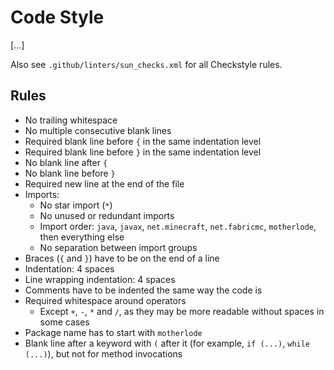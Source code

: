 # Code Style
[...]

Also see `.github/linters/sun_checks.xml` for all Checkstyle rules.

## Rules
- No trailing whitespace
- No multiple consecutive blank lines
- Required blank line before `{` in the same indentation level
- Required blank line before `}` in the same indentation level
- No blank line after `{`
- No blank line before `}`
- Required new line at the end of the file
- Imports:
  - No star import (`*`)
  - No unused or redundant imports
  - Import order: `java`, `javax`, `net.minecraft`, `net.fabricmc`, `motherlode`, then everything else
  - No separation between import groups
- Braces (`{` and `}`) have to be on the end of a line
- Indentation: 4 spaces
- Line wrapping indentation: 4 spaces
- Comments have to be indented the same way the code is
- Required whitespace around operators
  - Except `+`, `-`, `*` and `/`, as they may be more readable without spaces in some cases
- Package name has to start with `motherlode`
- Blank line after a keyword with `(` after it (for example, `if (...)`, `while (...)`), but not for method invocations
